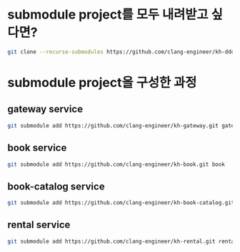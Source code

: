 # submodule project를 모두 내려받고 싶다면? 

```sh
git clone --recurse-submodules https://github.com/clang-engineer/kh-ddd-msa-root-submodule.git
```

# submodule project을 구성한 과정
 
## gateway service

```sh
git submodule add https://github.com/clang-engineer/kh-gateway.git gateway
```

## book service

```sh
git submodule add https://github.com/clang-engineer/kh-book.git book
```

## book-catalog service

```sh
git submodule add https://github.com/clang-engineer/kh-book-catalog.git book
```


## rental service

```sh
git submodule add https://github.com/clang-engineer/kh-rental.git rental
```


